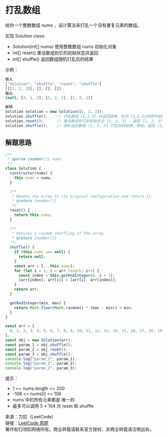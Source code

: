 # 打乱数组

给你一个整数数组 nums ，设计算法来打乱一个没有重复元素的数组。

实现 Solution class:

- Solution(int[] nums) 使用整数数组 nums 初始化对象
- int[] reset() 重设数组到它的初始状态并返回
- int[] shuffle() 返回数组随机打乱后的结果

示例：

```js
输入
["Solution", "shuffle", "reset", "shuffle"]
[[[1, 2, 3]], [], [], []]
输出
[null, [3, 1, 2], [1, 2, 3], [1, 3, 2]]

解释
Solution solution = new Solution([1, 2, 3]);
solution.shuffle();    // 打乱数组 [1,2,3] 并返回结果。任何 [1,2,3]的排列返回的概率应该相同。例如，返回 [3, 1, 2]
solution.reset();      // 重设数组到它的初始状态 [1, 2, 3] 。返回 [1, 2, 3]
solution.shuffle();    // 随机返回数组 [1, 2, 3] 打乱后的结果。例如，返回 [1, 3, 2]
```

## 解题思路

```js
/**
 * @param {number[]} nums
 */
class Solution {
  constructor(nums) {
    this.nums = nums;
  }

  /**
   * Resets the array to its original configuration and return it.
   * @return {number[]}
   */
  reset() {
    return this.nums;
  }

  /**
   * Returns a random shuffling of the array.
   * @return {number[]}
   */
  shuffle() {
    if (this.nums === null) {
      return null;
    }
    const arr = [...this.nums];
    for (let i = 1; i < arr.length; i++) {
      const index = this.getRndInteger(0, i + 1);
      [arr[index], arr[i]] = [arr[i], arr[index]];
    }
    return arr;
  }

  getRndInteger(min, max) {
    return Math.floor(Math.random() * (max - min)) + min;
  }
}

const arr = [
  0, 1, 2, 3, 4, 5, 6, 7, 8, 9, 10, 11, 12, 13, 14, 15, 16, 17, 18, 19,
];
const obj = new Solution(arr);
const param_1 = obj.shuffle();
const param_2 = obj.reset();
const param_3 = obj.shuffle();
console.log("param_1", param_1);
console.log("param_2", param_2);
console.log("param_3", param_3);
```

提示：

- 1 <= nums.length <= 200
- -106 <= nums[i] <= 106
- nums 中的所有元素都是 唯一的
- 最多可以调用 5 \* 104 次 reset 和 shuffle

来源：力扣（LeetCode）  
链接：[LeetCode 原题](https://leetcode-cn.com/problems/shuffle-an-array)  
著作权归领扣网络所有。商业转载请联系官方授权，非商业转载请注明出处。
